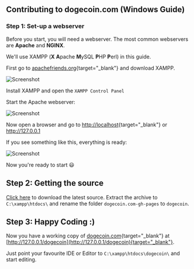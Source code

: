 ## Contributing to dogecoin.com (Windows Guide)


### Step 1: Set-up a webserver

Before you start, you will need a webserver. The most common webservers are **Apache** and **NGINX**.

We'll use XAMPP (**X** **A**pache **M**ySQL **P**HP **P**erl) in this guide.

First go to [apachefriends.org](https://apachefriends.org){target="_blank"} and download XAMPP.

![Screenshot](https://i.imgur.com/661Em5t.jpg)

Install XAMPP and open the `XAMPP Control Panel`

Start the Apache webserver:

![Screenshot](https://i.imgur.com/rRq2cpv.png)

Now open a browser and go to [http://localhost](http://localhost){target="_blank"} or http://127.0.0.1

If you see something like this, everything is ready:

![Screenshot](https://i.imgur.com/KVW0QZR.png)

Now you're ready to start :smiley:

## Step 2: Getting the source

[Click here](https://github.com/dogecoin/dogecoin.com/archive/gh-pages.zip) to download the latest source.
Extract the archive to `C:\xampp\htdocs\` and rename the folder `dogecoin.com-gh-pages` to `dogecoin`.

## Step 3: Happy Coding :)

Now you have a working copy of [dogecoin.com](https://dogecoin.com){target="_blank"} at [http://127.0.0.1/dogecoin](http://127.0.0.1/dogecoin){target="_blank"}.

Just point your favourite IDE or Editor to `C:\xampp\htdocs\dogecoin\`  and start editing.
